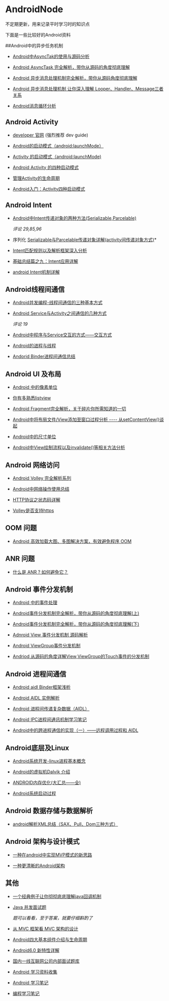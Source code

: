 # AndroidNode
不定期更新，用来记录平时学习时的知识点

下面是一些比较好的Android资料

##Android中的异步任务机制

* [Android中AsyncTak的使用与源码分析](http://blog.csdn.net/bboyfeiyu/article/details/8973058)

* [Android AsyncTask 完全解析，带你从源码的角度彻底理解](http://blog.csdn.net/guolin_blog/article/details/11711405)

* [Android 异步消息处理机制完全解析，带你从源码角度彻底理解](http://blog.csdn.net/guolin_blog/article/details/9991569)

* [Android 异步消息处理机制 让你深入理解 Looper、Handler、Message三者关系](http://blog.csdn.net/lmj623565791/article/details/38377229)

* [Android消息循环分析](http://blog.isming.me/2014/04/02/android-message-loop-analyze/)



## Android Activity

* [developer 官网](http://developer.android.com/guide/topics/manifest/activity-element.html#lmode) (强烈推荐 dev guide)

* [Android的启动模式（android:launchMode）](http://blog.csdn.net/lincyang/article/details/6826021)

* [Activity 的启动模式（android:launchMode)](http://blog.csdn.net/feng88724/article/details/6412638)

* [Android Activity 的四种启动模式](http://blog.csdn.net/android_tutor/article/details/6310015)

* [管理Activity的生命周期](http://blog.isming.me/2014/03/25/manage-activityde-lifecycle/)

* [Android入门：Activity四种启动模式](http://www.cnblogs.com/meizixiong/archive/2013/07/03/3170591.html)



## Android Intent

* [Android中Intent传递对象的两种方法(Serializable,Parcelable)](http://blog.csdn.net/android_tutor/article/details/5740845)
	
	*评论 29,85,96*

 * 序列化 [Serializable与Parcelable传递对象详解(activity间传递对象方式)](http://blog.csdn.net/hudan2714/article/details/7856130)*

* [Intent匹配规则以及解析框架深入分析](http://blog.csdn.net/qinjuning/article/details/7384906)

* [基础总结篇之九：Intent应用详解](http://blog.csdn.net/liuhe688/article/details/7162988)

* [android Intent机制详解](http://blog.csdn.net/t12x3456/article/details/7688154)



## Android线程间通信

* [Android并发编程-线程间通信的三种基本方式](http://blog.csdn.net/manoel/article/details/38964563)

* [Android Service与Activity之间通信的几种方式](http://blog.csdn.net/xiaanming/article/details/9750689)

	*评论 19*

* [Android中程序与Service交互的方式——交互方式](http://blog.csdn.net/yihongyuelan/article/details/7216188)

* [Android的进程与线程](http://android.jobbole.com/80640/)

* [Andorid Binder进程间通信总结](http://blog.csdn.net/jltxgcy/article/details/30993741)



## Android UI 及布局

* [Android 中的像素单位](http://www.cnblogs.com/bluestorm/archive/2012/10/04/2711508.html)

* [你有多熟悉listview](http://www.cnblogs.com/noTice520/archive/2011/12/05/2276379.html)

* [Android Fragment完全解析，关于碎片你所需知道的一切](http://blog.csdn.net/guolin_blog/article/details/8881711)

* [Android中将布局文件/View添加至窗口过程分析 ---- 从setContentView()谈起](http://blog.csdn.net/qinjuning/article/details/7226787)

* [Android中的尺寸单位](http://www.cnblogs.com/bluestorm/archive/2012/10/04/2711508.html)

* [Android中View绘制流程以及invalidate()等相关方法分析](http://blog.csdn.net/qinjuning/article/details/7110211)



## Android 网络访问

* [Android Volley 完全解析系列](http://blog.csdn.net/guolin_blog/article/details/17482095)

* [Android中网络操作使用总结](http://blog.isming.me/2014/05/11/use-network-in-android/)

* [HTTP协议之状态码详解](http://v5browser.iteye.com/blog/1769789)

* [Volley是否支持https](http://www.jiangwenrou.com/volley%E6%98%AF%E5%90%A6%E6%94%AF%E6%8C%81https.html)


## OOM 问题

* [Android 高效加载大图、多图解决方案，有效避免程序 OOM](http://blog.csdn.net/guolin_blog/article/details/9316683)



## ANR 问题

* [什么是 ANR ? 如何避免它？](http://blog.csdn.net/Zengyangtech/article/details/6025671)



## Android 事件分发机制

* [Android 中的事件处理](http://blog.csdn.net/dawanganban/article/details/19285977)

* [Android事件分发机制完全解析，带你从源码的角度彻底理解(上)](http://blog.csdn.net/guolin_blog/article/details/9097463)

* [Android事件分发机制完全解析，带你从源码的角度彻底理解(下)](http://blog.csdn.net/guolin_blog/article/details/9153747)

* [Adnroid View 事件分发机制 源码解析](http://blog.csdn.net/lmj623565791/article/details/38960443)

* [Android ViewGroup事件分发机制](http://blog.csdn.net/lmj623565791/article/details/39102591)

* [Andriod 从源码的角度详解View,ViewGroup的Touch事件的分发机制](http://blog.csdn.net/xiaanming/article/details/21696315)



## Android 进程间通信

* [Android aidl Binder框架浅析](http://blog.csdn.net/lmj623565791/article/details/38461079)

* [Android AIDL 实例解析](http://blog.csdn.net/bboyfeiyu/article/details/39003759)

* [Android 进程间传递复杂数据（AIDL）](http://blog.csdn.net/dawanganban/article/details/17524581)

* [Android IPC进程间通讯机制学习笔记](http://www.cnblogs.com/bluestorm/archive/2011/11/05/2298125.html)

* [Android中的跨进程通信的实现（一）——远程调用过程和 AIDL](http://foocoder.com/blog/androidzhong-de-kua-jin-cheng-tong-xin-de-shi-xian-%28%5B%3F%5D-%29-yuan-cheng-diao-yong-guo-cheng-he-aidl.html/)



## Android底层及Linux

* [Android系统开发-linux进程基本概念](http://blog.csdn.net/dawanganban/article/details/38854817)

* [Android的虚拟机Dalvik 介绍](http://blog.csdn.net/Android_Tutor/article/details/5334228)

* [ANDROID内存优化(大汇总——全)](http://blog.csdn.net/a396901990/article/details/38904543)

* [Android系统启动过程](http://blog.csdn.net/jltxgcy/article/details/46669147)



## Android 数据存储与数据解析

* [android解析XML总结（SAX、Pull、Dom三种方式）](http://www.cnblogs.com/JerryWang1991/archive/2012/02/24/2365507.html)



## Android 架构与设计模式

* [一种在android中实现MVP模式的新思路](https://github.com/bboyfeiyu/android-tech-frontier/tree/master/androidweekly/%E4%B8%80%E7%A7%8D%E5%9C%A8android%E4%B8%AD%E5%AE%9E%E7%8E%B0MVP%E6%A8%A1%E5%BC%8F%E7%9A%84%E6%96%B0%E6%80%9D%E8%B7%AF)

* [一种更清晰的Android架构](https://github.com/bboyfeiyu/android-tech-frontier/tree/master/androidweekly/%E4%B8%80%E7%A7%8D%E6%9B%B4%E6%B8%85%E6%99%B0%E7%9A%84Android%E6%9E%B6%E6%9E%84)



## 其他
	
* [一个经典例子让你彻彻底底理解java回调机制](http://blog.csdn.net/xiaanming/article/details/8703708)

* [Java 并发面试题](http://blog.csdn.net/geolo/article/details/8670900)

	*题可以看看，至于答案，就要仔细斟酌了*

* [从 MVC 框架看 MVC 架构的设计](http://kb.cnblogs.com/page/502983/)

* [Android四大基本组件介绍与生命周期](http://www.cnblogs.com/bravestarrhu/archive/2012/05/02/2479461.html)

* [Android6.0 新特性详解](http://leanote.com/blog/post/561658f938f41126b2000298?hmsr=toutiao.io&utm_medium=toutiao.io&utm_source=toutiao.io)

* [国内一线互联网公司内部面试题库](https://github.com/JackyAndroid/AndroidInterview-Q-A/blob/master/README-CN.md)

* [Android 学习资料收集](https://github.com/Freelander/Android_Data)

* [Android 学习笔记](https://github.com/GeniusVJR/LearningNotes)

* [编程学习笔记](https://github.com/CharonChui/AndroidNote)

